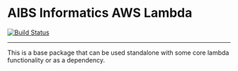 # AIBS Informatics AWS Lambda

[![Build Status](https://github.com/AllenInstitute/aibs-informatics-aws-lambda/actions/workflows/build.yml/badge.svg)](https://github.com/AllenInstitute/aibs-informatics-aws-lambda/actions/workflows/build.yml)

---

This is a base package that can be used standalone with some core lambda functionality or as a dependency. 

